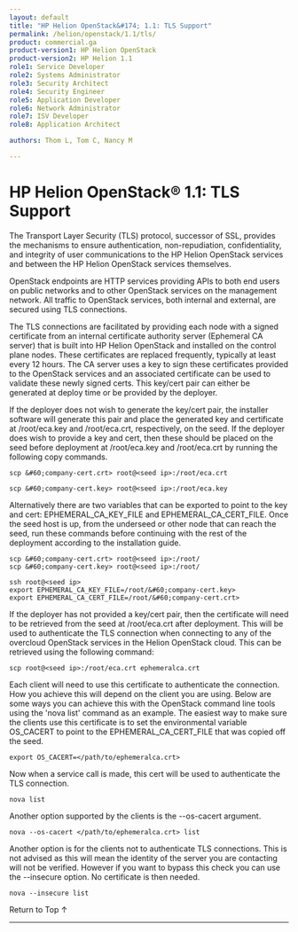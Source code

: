 ```yaml
---
layout: default
title: "HP Helion OpenStack&#174; 1.1: TLS Support"
permalink: /helion/openstack/1.1/tls/
product: commercial.ga
product-version1: HP Helion OpenStack
product-version2: HP Helion 1.1
role1: Service Developer
role2: Systems Administrator
role3: Security Architect
role4: Security Engineer
role5: Application Developer
role6: Network Administrator
role7: ISV Developer
role8: Application Architect

authors: Thom L, Tom C, Nancy M  

---
```

<!--PUBLISHED-->

<script>

function PageRefresh {
onLoad="window.refresh"
}

PageRefresh();

</script>

<!--
<p style="font-size: small;"> <a href="/helion/openstack/1.1/services/overview/">&#9664; PREV</a> | <a href="/helion/openstack/1.1/">&#9650; UP</a> | <a href="/helion/openstack/1.1/install/overview/">NEXT &#9654;</a> </p>
-->
<!-- IMPORTANT!!! The HW support Matrix should be approved by:
* Gavin Brebner for Helion QA support
* Lynne Christofanelli  for HW Support qualified with hLinux
* Marty Duey for third party HW support (IHV Support)
-->

# HP Helion OpenStack&#174; 1.1: TLS Support

The Transport Layer Security (TLS) protocol, successor of SSL, provides the mechanisms to ensure authentication, non-repudiation, confidentiality, and integrity of user communications to the HP Helion OpenStack services and between the HP Helion OpenStack services themselves.

OpenStack endpoints are HTTP services providing APIs to both end users on public networks and to other OpenStack services on the management network. All traffic to OpenStack services, both internal and external, are secured using  TLS connections.

The TLS connections are facilitated by providing each node with a signed certificate from an internal certificate authority server (Ephemeral CA server)  that is built into HP Helion OpenStack and installed on the control plane nodes. These certificates are replaced frequently, typically at least every 12 hours. The CA server uses a key to sign these certificates provided to the OpenStack services and an associated certificate can be used to validate these newly signed certs. This key/cert pair can either be generated at deploy time or be provided by the deployer.

If the deployer does not wish to generate the key/cert pair, the installer software will generate this pair and place the generated key and certificate at /root/eca.key and /root/eca.crt, respectively, on the seed.
If the deployer does wish to provide a key and cert, then these should be placed on the seed before deployment at /root/eca.key and /root/eca.crt by running the following copy commands.

	scp &#60;company-cert.crt> root@<seed ip>:/root/eca.crt

	scp &#60;company-cert.key> root@<seed ip>:/root/eca.key

Alternatively there are two variables that can be exported to point to the key and cert: EPHEMERAL&#095;CA&#095;KEY&#095;FILE and EPHEMERAL&#095;CA&#095;CERT&#095;FILE.
Once the seed host is up, from the underseed or other node that can reach the seed, run these commands before continuing with the rest of the deployment according to the installation guide.


	scp &#60;company-cert.crt> root@<seed ip>:/root/
	scp &#60;company-cert.key> root@<seed ip>:/root/

	ssh root@<seed ip>
	export EPHEMERAL_CA_KEY_FILE=/root/&#60;company-cert.key>
	export EPHEMERAL_CA_CERT_FILE=/root/&#60;company-cert.crt>


If the deployer has not provided a key/cert pair, then the certificate will need to be retrieved from the seed at /root/eca.crt after deployment. This will be used to authenticate the TLS connection when connecting to any of the overcloud OpenStack services in the Helion OpenStack cloud. This can be retrieved using the following command:

	scp root@<seed ip>:/root/eca.crt ephemeralca.crt

Each client will need to use this certificate to authenticate the connection. How you achieve this will depend on the client you are using. Below are some ways you can achieve this with the OpenStack command line tools using the 'nova list' command as an example. The easiest way to make sure the clients use this certificate is to set the environmental variable OS&#095;CACERT to point to the EPHEMERAL&#095;CA&#095;CERT&#095;FILE that was copied off the seed.

	export OS_CACERT=</path/to/ephemeralca.crt>

Now when a service call is made, this cert will be used to authenticate the TLS connection.

	nova list

Another option supported by the clients is the --os-cacert argument.

	nova --os-cacert </path/to/ephemeralca.crt> list

Another option is for the clients not to authenticate TLS connections. This is not advised as this will mean the identity of the server you are contacting will not be verified. However if you want to bypass this check you can use the --insecure option. No certificate is then needed.

	nova --insecure list

<a href="#top" style="padding:14px 0px 14px 0px; text-decoration: none;"> Return to Top &#8593; </a>

----
<!-- Sources:
http://docs.openstack.org/security-guide/content/introduction-to-ssl-tls.html
http://docs.openstack.org/security-guide/content/tls-proxies-and-http-services.html-->

<!-- Tom Cammann, Thom Leggett- SMEs Nova -->
